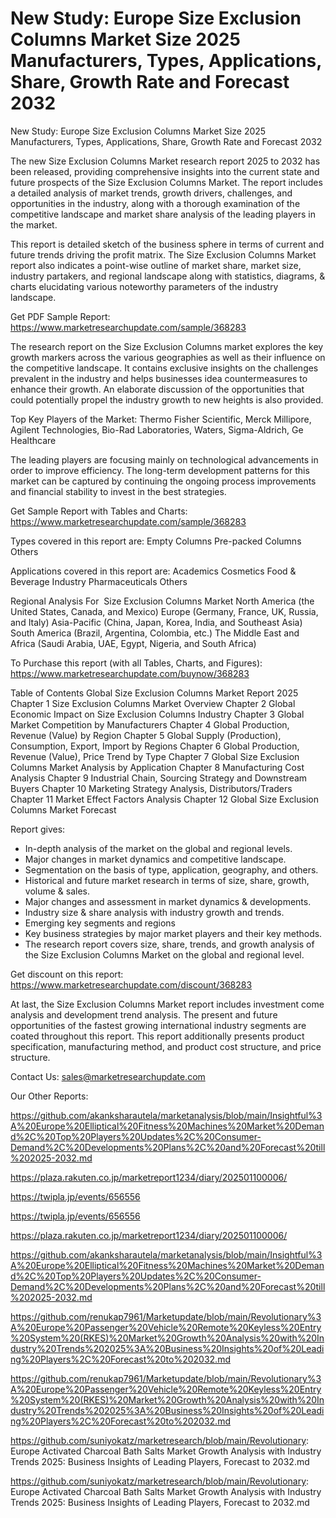 # New Study: Europe Size Exclusion Columns Market Size 2025 Manufacturers, Types, Applications, Share, Growth Rate and Forecast 2032

New Study: Europe Size Exclusion Columns Market Size 2025 Manufacturers, Types, Applications, Share, Growth Rate and Forecast 2032

The new Size Exclusion Columns Market research report 2025 to 2032 has been released, providing comprehensive insights into the current state and future prospects of the Size Exclusion Columns Market. The report includes a detailed analysis of market trends, growth drivers, challenges, and opportunities in the industry, along with a thorough examination of the competitive landscape and market share analysis of the leading players in the market.

This report is detailed sketch of the business sphere in terms of current and future trends driving the profit matrix. The Size Exclusion Columns Market report also indicates a point-wise outline of market share, market size, industry partakers, and regional landscape along with statistics, diagrams, & charts elucidating various noteworthy parameters of the industry landscape.

Get PDF Sample Report: https://www.marketresearchupdate.com/sample/368283

The research report on the Size Exclusion Columns market explores the key growth markers across the various geographies as well as their influence on the competitive landscape. It contains exclusive insights on the challenges prevalent in the industry and helps businesses idea countermeasures to enhance their growth. An elaborate discussion of the opportunities that could potentially propel the industry growth to new heights is also provided.

Top Key Players of the Market:
Thermo Fisher Scientific, Merck Millipore, Agilent Technologies, Bio-Rad Laboratories, Waters, Sigma-Aldrich, Ge Healthcare


The leading players are focusing mainly on technological advancements in order to improve efficiency. The long-term development patterns for this market can be captured by continuing the ongoing process improvements and financial stability to invest in the best strategies.

Get Sample Report with Tables and Charts: https://www.marketresearchupdate.com/sample/368283

Types covered in this report are:
Empty Columns
Pre-packed Columns
Others


Applications covered in this report are:
Academics
Cosmetics
Food & Beverage Industry
Pharmaceuticals
Others


Regional Analysis For  Size Exclusion Columns Market
North America (the United States, Canada, and Mexico)
Europe (Germany, France, UK, Russia, and Italy)
Asia-Pacific (China, Japan, Korea, India, and Southeast Asia)
South America (Brazil, Argentina, Colombia, etc.)
The Middle East and Africa (Saudi Arabia, UAE, Egypt, Nigeria, and South Africa)

To Purchase this report (with all Tables, Charts, and Figures): https://www.marketresearchupdate.com/buynow/368283

Table of Contents
Global Size Exclusion Columns Market Report 2025
Chapter 1 Size Exclusion Columns Market Overview
Chapter 2 Global Economic Impact on Size Exclusion Columns Industry
Chapter 3 Global Market Competition by Manufacturers
Chapter 4 Global Production, Revenue (Value) by Region
Chapter 5 Global Supply (Production), Consumption, Export, Import by Regions
Chapter 6 Global Production, Revenue (Value), Price Trend by Type
Chapter 7 Global Size Exclusion Columns Market Analysis by Application
Chapter 8 Manufacturing Cost Analysis
Chapter 9 Industrial Chain, Sourcing Strategy and Downstream Buyers
Chapter 10 Marketing Strategy Analysis, Distributors/Traders
Chapter 11 Market Effect Factors Analysis
Chapter 12 Global Size Exclusion Columns Market Forecast

Report gives:

- In-depth analysis of the market on the global and regional levels.
- Major changes in market dynamics and competitive landscape.
- Segmentation on the basis of type, application, geography, and others.
- Historical and future market research in terms of size, share, growth, volume & sales.
- Major changes and assessment in market dynamics & developments.
- Industry size & share analysis with industry growth and trends.
- Emerging key segments and regions
- Key business strategies by major market players and their key methods.
- The research report covers size, share, trends, and growth analysis of the Size Exclusion Columns Market on the global and regional level.

Get discount on this report: https://www.marketresearchupdate.com/discount/368283

At last, the Size Exclusion Columns Market report includes investment come analysis and development trend analysis. The present and future opportunities of the fastest growing international industry segments are coated throughout this report. This report additionally presents product specification, manufacturing method, and product cost structure, and price structure.

Contact Us:
sales@marketresearchupdate.com

Our Other Reports:

https://github.com/akanksharautela/marketanalysis/blob/main/Insightful%3A%20Europe%20Elliptical%20Fitness%20Machines%20Market%20Demand%2C%20Top%20Players%20Updates%2C%20Consumer-Demand%2C%20Developments%20Plans%2C%20and%20Forecast%20till%202025-2032.md

https://plaza.rakuten.co.jp/marketreport1234/diary/202501100006/

https://twipla.jp/events/656556

https://twipla.jp/events/656556

https://plaza.rakuten.co.jp/marketreport1234/diary/202501100006/

https://github.com/akanksharautela/marketanalysis/blob/main/Insightful%3A%20Europe%20Elliptical%20Fitness%20Machines%20Market%20Demand%2C%20Top%20Players%20Updates%2C%20Consumer-Demand%2C%20Developments%20Plans%2C%20and%20Forecast%20till%202025-2032.md

https://github.com/renukap7961/Marketupdate/blob/main/Revolutionary%3A%20Europe%20Passenger%20Vehicle%20Remote%20Keyless%20Entry%20System%20(RKES)%20Market%20Growth%20Analysis%20with%20Industry%20Trends%202025%3A%20Business%20Insights%20of%20Leading%20Players%2C%20Forecast%20to%202032.md

https://github.com/renukap7961/Marketupdate/blob/main/Revolutionary%3A%20Europe%20Passenger%20Vehicle%20Remote%20Keyless%20Entry%20System%20(RKES)%20Market%20Growth%20Analysis%20with%20Industry%20Trends%202025%3A%20Business%20Insights%20of%20Leading%20Players%2C%20Forecast%20to%202032.md

https://github.com/suniyokatz/marketresearch/blob/main/Revolutionary: Europe Activated Charcoal Bath Salts Market Growth Analysis with Industry Trends 2025: Business Insights of Leading Players, Forecast to 2032.md

https://github.com/suniyokatz/marketresearch/blob/main/Revolutionary: Europe Activated Charcoal Bath Salts Market Growth Analysis with Industry Trends 2025: Business Insights of Leading Players, Forecast to 2032.md
